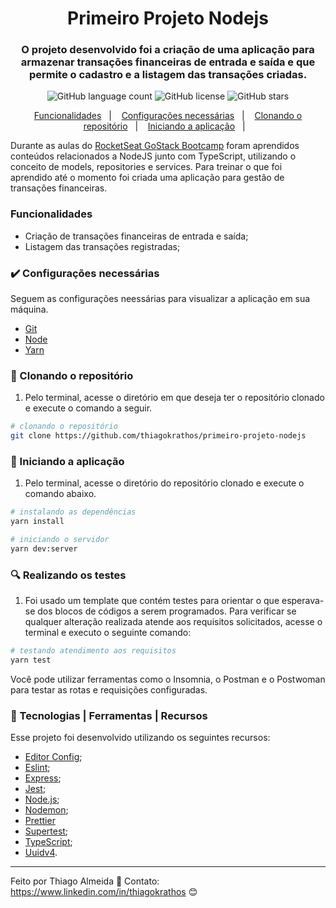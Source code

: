 <h1 align="center">
  Primeiro Projeto Nodejs
</h1>

<h3 align="center">
  O projeto desenvolvido foi a criação de uma aplicação para armazenar transações financeiras de entrada e saída e que permite o cadastro e a listagem das transações criadas.
</h3>

<p align="center">
  <img alt="GitHub language count" src="https://img.shields.io/github/languages/count/thiagokrathos/primeiro-projeto-nodejs">

  <img alt="GitHub license" src="https://img.shields.io/github/license/thiagokrathos/primeiro-projeto-nodejs">

  <img alt="GitHub stars" src="https://img.shields.io/github/stars/thiagokrathos/primeiro-projeto-nodejs?style=social">
</p>

<p align="center">
  <a href="#funcionalidades">Funcionalidades</a>&nbsp;&nbsp;&nbsp;|&nbsp;&nbsp;&nbsp;
  <a href="#heavy_check_mark-configurações-necessárias">Configurações necessárias</a>&nbsp;&nbsp;&nbsp;|&nbsp;&nbsp;&nbsp;
  <a href="#arrow_down_small-clonando-o-repositório">Clonando o repositório</a>&nbsp;&nbsp;&nbsp;|&nbsp;&nbsp;&nbsp;
  <a href="#beginner-iniciando-a-aplicação">Iniciando a aplicação</a>&nbsp;&nbsp;&nbsp;|&nbsp;&nbsp;&nbsp;
</p>

Durante as aulas do [RocketSeat GoStack Bootcamp](https://rocketseat.com.br/bootcamp) foram aprendidos conteúdos relacionados a NodeJS junto com TypeScript, utilizando o conceito de models, repositories e services. Para treinar o que foi aprendido até o momento foi criada uma aplicação para gestão de transações financeiras.

### Funcionalidades

- Criação de transações financeiras de entrada e saída;
- Listagem das transações registradas;

### :heavy_check_mark: Configurações necessárias

Seguem as configurações neessárias para visualizar a aplicação em sua máquina.

-  [Git](https://git-scm.com)
-  [Node](https://nodejs.org/)
-  [Yarn](https://yarnpkg.com/)

### :arrow_down_small: Clonando o repositório
1. Pelo terminal, acesse o diretório em que deseja ter o repositório clonado e execute o comando a seguir.
```bash
# clonando o repositório
git clone https://github.com/thiagokrathos/primeiro-projeto-nodejs
```
### :beginner: Iniciando a aplicação
1. Pelo terminal, acesse o diretório do repositório clonado e execute o comando abaixo.
```bash
# instalando as dependências
yarn install

# iniciando o servidor
yarn dev:server
```
### :mag: Realizando os testes
1. Foi usado um template que contém testes para orientar o que esperava-se dos blocos de códigos a serem programados. Para verificar se qualquer alteração realizada atende aos requisitos solicitados, acesse o terminal e executo o seguinte comando:
```bash
# testando atendimento aos requisitos
yarn test
```
Você pode utilizar ferramentas como o Insomnia, o Postman e o Postwoman para testar as rotas e requisições configuradas.

### :wrench: Tecnologias | Ferramentas | Recursos

Esse projeto foi desenvolvido utilizando os seguintes recursos:

-  [Editor Config](https://editorconfig.org/);
-  [Eslint](https://eslint.org/);
-  [Express](https://expressjs.com/);
-  [Jest](https://jestjs.io/);
-  [Node.js](https://nodejs.org/en/);
-  [Nodemon](https://nodemon.io/);
-  [Prettier](https://prettier.io/)
-  [Supertest](https://github.com/visionmedia/supertest);
-  [TypeScript](https://www.typescriptlang.org/);
-  [Uuidv4](https://www.npmjs.com/package/uuidv4).

---

Feito por Thiago Almeida :blue_heart: Contato: https://www.linkedin.com/in/thiagokrathos :blush:
